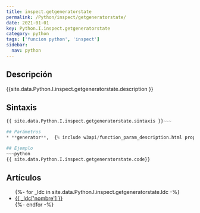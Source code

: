 ```yaml
---
title: inspect.getgeneratorstate
permalink: /Python/inspect/getgeneratorstate/
date: 2021-01-01
key: Python.I.inspect.getgeneratorstate
category: python
tags: ['funcion python', 'inspect']
sidebar: 
  nav: python
---
```


## Descripción
{{site.data.Python.I.inspect.getgeneratorstate.description }}

## Sintaxis
~~~python
{{ site.data.Python.I.inspect.getgeneratorstate.sintaxis }}~~~

## Parámetros
* **generator**,  {% include w3api/function_param_description.html propiedad=site.data.Python.I.inspect.getgeneratorstate valor="generator" %}

## Ejemplo
~~~python
{{ site.data.Python.I.inspect.getgeneratorstate.code}}
~~~

## Artículos
<ul>
{%- for _ldc in site.data.Python.I.inspect.getgeneratorstate.ldc -%}
   <li>
       <a href="{{_ldc['url'] }}">{{ _ldc['nombre'] }}</a>
   </li>
{%- endfor -%}
</ul>
